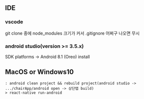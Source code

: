 ## IDE
### vscode
git clone 중에 node_modules 크기가 커서 .gitignore 어쩌구 나오면 무시
### android studio(version >= 3.5.x)
SDK platforms -> Android 8.1 (Oreo) install 

## MacOS or Windows10

```
: android clean project && rebuild project(android studio -> .../chairApp/android open -> 상단탭 build)
> react-native run-android
```
